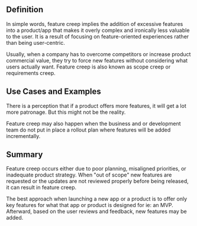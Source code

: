 ## Definition

In simple words, feature creep implies the addition of excessive features into a product/app that makes it overly complex and ironically less valuable to the user. It is a result of focusing on feature-oriented experiences rather than being user-centric.

Usually, when a company has to overcome competitors or increase product commercial value, they try to force new features without considering what users actually want.
Feature creep is also known as scope creep or requirements creep. 

## Use Cases and Examples
There is a perception that if a product offers more features, it will get a lot more patronage. But this might not be the reality. 

Feature creep may also happen when the business and or development team do not put in place a rollout plan where features will be added incrementally.

## Summary

Feature creep occurs either due to poor planning, misaligned priorities, or inadequate product strategy. When "out of scope" new features are requested or the updates are not reviewed properly before being released, it can result in feature creep.

The best approach when launching a new app or a product is to offer only key features for what that app or product is designed for ie: an MVP. Afterward, based on the user reviews and feedback, new features may be added.
